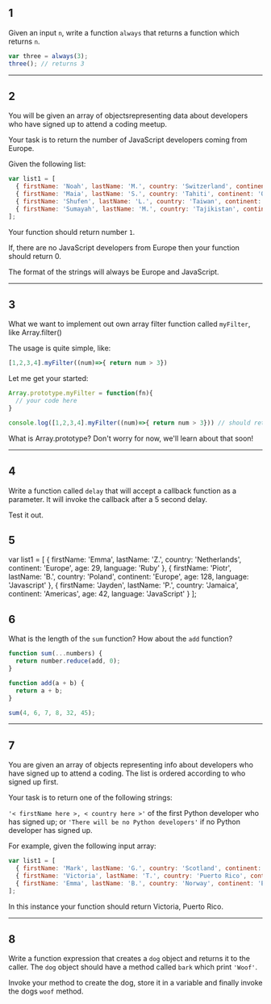 ## 1

Given an input `n`, write a function `always` that returns a function which returns `n`.

```javascript
var three = always(3);
three(); // returns 3
```

---

## 2 

You will be given an array of objectsrepresenting data about developers who have signed up to attend a coding meetup.

Your task is to return the number of JavaScript developers coming from Europe.

Given the following list:

```javascript
var list1 = [
  { firstName: 'Noah', lastName: 'M.', country: 'Switzerland', continent: 'Europe', age: 19, language: 'JavaScript' },
  { firstName: 'Maia', lastName: 'S.', country: 'Tahiti', continent: 'Oceania', age: 28, language: 'JavaScript' },
  { firstName: 'Shufen', lastName: 'L.', country: 'Taiwan', continent: 'Asia', age: 35, language: 'HTML' },
  { firstName: 'Sumayah', lastName: 'M.', country: 'Tajikistan', continent: 'Asia', age: 30, language: 'CSS' }
];
```

Your function should return number `1`.

If, there are no JavaScript developers from Europe then your function should return 0.

The format of the strings will always be Europe and JavaScript.

---

## 3

What we want to implement out own array filter function called `myFilter`, like Array.filter()

The usage is quite simple, like:

```javascript
[1,2,3,4].myFilter((num)=>{ return num > 3})
```

Let me get your started:

```javascript
Array.prototype.myFilter = function(fn){
  // your code here
}

console.log([1,2,3,4].myFilter((num)=>{ return num > 3})) // should return [4]

```

What is Array.prototype? Don't worry for now, we'll learn about that soon!

---

## 4 

Write a function called `delay` that will accept a callback function as a parameter. It will invoke the callback after a 5 second delay.

Test it out.

## 5 

var list1 = [
  { firstName: 'Emma', lastName: 'Z.', country: 'Netherlands', continent: 'Europe', age: 29, language: 'Ruby' },
  { firstName: 'Piotr', lastName: 'B.', country: 'Poland', continent: 'Europe', age: 128, language: 'Javascript' },
  { firstName: 'Jayden', lastName: 'P.', country: 'Jamaica', continent: 'Americas', age: 42, language: 'JavaScript' }
];

## 6

What is the length of the `sum` function? How about the `add` function?

```javascript
function sum(...numbers) {
  return number.reduce(add, 0);
}

function add(a + b) {
  return a + b;
}

sum(4, 6, 7, 8, 32, 45);
```

--- 

## 7 
You are given an array of objects representing info about developers who have signed up to attend a coding. The list is ordered according to who signed up first.

Your task is to return one of the following strings:

`'< firstName here >, < country here >'` of the first Python developer who has signed up; or
`'There will be no Python developers'` if no Python developer has signed up.

For example, given the following input array:

```javascript
var list1 = [
  { firstName: 'Mark', lastName: 'G.', country: 'Scotland', continent: 'Europe', age: 22, language: 'JavaScript' },
  { firstName: 'Victoria', lastName: 'T.', country: 'Puerto Rico', continent: 'Americas', age: 30, language: 'Python' },
  { firstName: 'Emma', lastName: 'B.', country: 'Norway', continent: 'Europe', age: 19, language: 'Clojure' }
];
```
In this instance your function should return Victoria, Puerto Rico.

---

## 8 

Write a function expression that creates a `dog` object and returns it to the caller. The `dog` object should have a method called `bark` which print `'Woof'`.

Invoke your method to create the dog, store it in a variable and finally invoke the dogs `woof` method.


